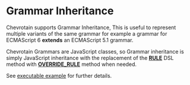 # Grammar Inheritance

Chevrotain supports Grammar Inheritance, This is useful to represent multiple variants of the same grammar
for example a grammar for ECMAScript 6 **extends** an ECMAScript 5.1 grammar.

Chevrotain Grammars are JavaScript classes, so Grammar inheritance is simply JavaScript inheritance
with the replacement of the [**RULE**](https://sap.github.io/chevrotain/documentation/7_0_3/classes/cstparser.html#rule)
DSL method with [**OVERRIDE_RULE**](https://sap.github.io/chevrotain/documentation/7_0_3/classes/cstparser.html#override_rule) method when needed.

See [executable example](https://github.com/SAP/chevrotain/tree/master/examples/parser/inheritance)
for further details.
